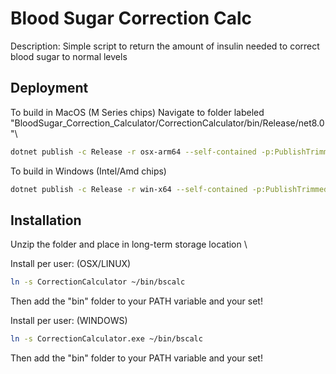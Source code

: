 
# Blood Sugar Correction Calc

Description: Simple script to return the amount of insulin needed to correct blood sugar to normal levels

## Deployment

To build in MacOS (M Series chips)
Navigate to folder labeled "BloodSugar_Correction_Calculator/CorrectionCalculator/bin/Release/net8.0"\

```bash
dotnet publish -c Release -r osx-arm64 --self-contained -p:PublishTrimmed=true -p:PublishReadyToRun=true
```
To build in Windows (Intel/Amd chips)
```bash
dotnet publish -c Release -r win-x64 --self-contained -p:PublishTrimmed=true -p:PublishReadyToRun=true
```
## Installation
Unzip the folder and place in long-term storage location \

Install per user: (OSX/LINUX)
```bash
ln -s CorrectionCalculator ~/bin/bscalc
```
Then add the "bin" folder to your PATH variable and your set!

Install per user: (WINDOWS)
```bash
ln -s CorrectionCalculator.exe ~/bin/bscalc
```
Then add the "bin" folder to your PATH variable and your set!
